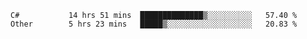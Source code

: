 <!--START_SECTION:waka-->

```text
C#           14 hrs 51 mins  ██████████████▒░░░░░░░░░░   57.40 %
Other        5 hrs 23 mins   █████▒░░░░░░░░░░░░░░░░░░░   20.83 %
```

<!--END_SECTION:waka-->
